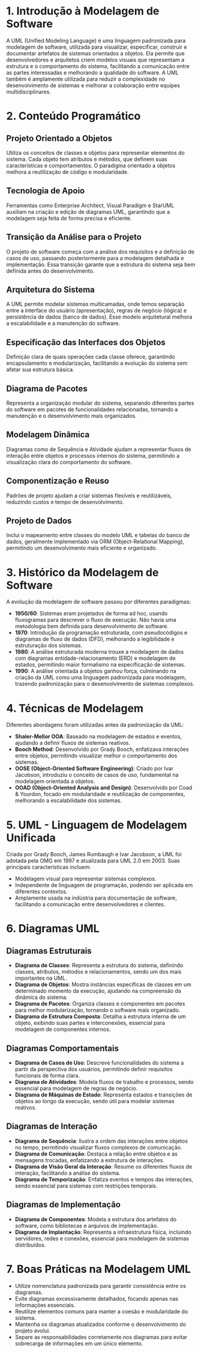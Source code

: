 # 1. Introdução à Modelagem de Software

A UML (Unified Modeling Language) é uma linguagem padronizada para modelagem de software, utilizada para visualizar, especificar, construir e documentar artefatos de sistemas orientados a objetos. Ela permite que desenvolvedores e arquitetos criem modelos visuais que representam a estrutura e o comportamento do sistema, facilitando a comunicação entre as partes interessadas e melhorando a qualidade do software. A UML também é amplamente utilizada para reduzir a complexidade no desenvolvimento de sistemas e melhorar a colaboração entre equipes multidisciplinares.

# 2. Conteúdo Programático

## Projeto Orientado a Objetos
Utiliza os conceitos de classes e objetos para representar elementos do sistema. Cada objeto tem atributos e métodos, que definem suas características e comportamentos. O paradigma orientado a objetos melhora a reutilização de código e modularidade.

## Tecnologia de Apoio
Ferramentas como Enterprise Architect, Visual Paradigm e StarUML auxiliam na criação e edição de diagramas UML, garantindo que a modelagem seja feita de forma precisa e eficiente.

## Transição da Análise para o Projeto
O projeto de software começa com a análise dos requisitos e a definição de casos de uso, passando posteriormente para a modelagem detalhada e implementação. Essa transição garante que a estrutura do sistema seja bem definida antes do desenvolvimento.

## Arquitetura do Sistema
A UML permite modelar sistemas multicamadas, onde temos separação entre a interface do usuário (apresentação), regras de negócio (lógica) e persistência de dados (banco de dados). Esse modelo arquitetural melhora a escalabilidade e a manutenção do software.

## Especificação das Interfaces dos Objetos
Definição clara de quais operações cada classe oferece, garantindo encapsulamento e modularização, facilitando a evolução do sistema sem afetar sua estrutura básica.

## Diagrama de Pacotes
Representa a organização modular do sistema, separando diferentes partes do software em pacotes de funcionalidades relacionadas, tornando a manutenção e o desenvolvimento mais organizados.

## Modelagem Dinâmica
Diagramas como de Sequência e Atividade ajudam a representar fluxos de interação entre objetos e processos internos do sistema, permitindo a visualização clara do comportamento do software.

## Componentização e Reuso
Padrões de projeto ajudam a criar sistemas flexíveis e reutilizáveis, reduzindo custos e tempo de desenvolvimento.

## Projeto de Dados
Inclui o mapeamento entre classes do modelo UML e tabelas do banco de dados, geralmente implementado via ORM (Object-Relational Mapping), permitindo um desenvolvimento mais eficiente e organizado.

# 3. Histórico da Modelagem de Software

A evolução da modelagem de software passou por diferentes paradigmas:

- **1950/60**: Sistemas eram projetados de forma ad hoc, usando fluxogramas para descrever o fluxo de execução. Não havia uma metodologia bem definida para desenvolvimento de software.
- **1970**: Introdução da programação estruturada, com pseudocódigos e diagramas de fluxo de dados (DFD), melhorando a legibilidade e estruturação dos sistemas.
- **1980**: A análise estruturada moderna trouxe a modelagem de dados com diagramas entidade-relacionamento (ERD) e modelagem de estados, permitindo maior formalismo na especificação de sistemas.
- **1990**: A análise orientada a objetos ganhou força, culminando na criação da UML como uma linguagem padronizada para modelagem, trazendo padronização para o desenvolvimento de sistemas complexos.

# 4. Técnicas de Modelagem

Diferentes abordagens foram utilizadas antes da padronização da UML:

- **Shaler-Mellor OOA**: Baseado na modelagem de estados e eventos, ajudando a definir fluxos de sistemas reativos.
- **Booch Method**: Desenvolvido por Grady Booch, enfatizava interações entre objetos, permitindo visualizar melhor o comportamento dos sistemas.
- **OOSE (Object-Oriented Software Engineering)**: Criado por Ivar Jacobson, introduziu o conceito de casos de uso, fundamental na modelagem orientada a objetos.
- **OOAD (Object-Oriented Analysis and Design)**: Desenvolvido por Coad & Yourdon, focado em modularidade e reutilização de componentes, melhorando a escalabilidade dos sistemas.

# 5. UML - Linguagem de Modelagem Unificada

Criada por Grady Booch, James Rumbaugh e Ivar Jacobson, a UML foi adotada pela OMG em 1997 e atualizada para UML 2.0 em 2003. Suas principais características incluem:

- Modelagem visual para representar sistemas complexos.
- Independente de linguagem de programação, podendo ser aplicada em diferentes contextos.
- Amplamente usada na indústria para documentação de software, facilitando a comunicação entre desenvolvedores e clientes.

# 6. Diagramas UML

## Diagramas Estruturais

- **Diagrama de Classes**: Representa a estrutura do sistema, definindo classes, atributos, métodos e relacionamentos, sendo um dos mais importantes na UML.
- **Diagrama de Objetos**: Mostra instâncias específicas de classes em um determinado momento da execução, ajudando na compreensão da dinâmica do sistema.
- **Diagrama de Pacotes**: Organiza classes e componentes em pacotes para melhor modularização, tornando o software mais organizado.
- **Diagrama de Estrutura Composta**: Detalha a estrutura interna de um objeto, exibindo suas partes e interconexões, essencial para modelagem de componentes internos.

## Diagramas Comportamentais

- **Diagrama de Casos de Uso**: Descreve funcionalidades do sistema a partir da perspectiva dos usuários, permitindo definir requisitos funcionais de forma clara.
- **Diagrama de Atividades**: Modela fluxos de trabalho e processos, sendo essencial para modelagem de regras de negócio.
- **Diagrama de Máquinas de Estado**: Representa estados e transições de objetos ao longo da execução, sendo útil para modelar sistemas reativos.

## Diagramas de Interação

- **Diagrama de Sequência**: Ilustra a ordem das interações entre objetos no tempo, permitindo visualizar fluxos complexos de comunicação.
- **Diagrama de Comunicação**: Destaca a relação entre objetos e as mensagens trocadas, enfatizando a estrutura de interações.
- **Diagrama de Visão Geral da Interação**: Resume os diferentes fluxos de interação, facilitando a análise do sistema.
- **Diagrama de Temporização**: Enfatiza eventos e tempos das interações, sendo essencial para sistemas com restrições temporais.

## Diagramas de Implementação

- **Diagrama de Componentes**: Modela a estrutura dos artefatos do software, como bibliotecas e arquivos de implementação.
- **Diagrama de Implantação**: Representa a infraestrutura física, incluindo servidores, redes e conexões, essencial para modelagem de sistemas distribuídos.

# 7. Boas Práticas na Modelagem UML

- Utilize nomenclatura padronizada para garantir consistência entre os diagramas.
- Evite diagramas excessivamente detalhados, focando apenas nas informações essenciais.
- Reutilize elementos comuns para manter a coesão e modularidade do sistema.
- Mantenha os diagramas atualizados conforme o desenvolvimento do projeto evolui.
- Separe as responsabilidades corretamente nos diagramas para evitar sobrecarga de informações em um único elemento.

